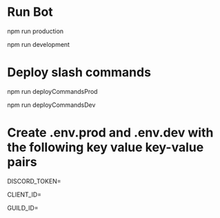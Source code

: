 # Run Bot
npm run production

npm run development

# Deploy slash commands
npm run deployCommandsProd

npm run deployCommandsDev

# Create .env.prod and .env.dev with the following key value key-value pairs
DISCORD_TOKEN=

CLIENT_ID=

GUILD_ID=
